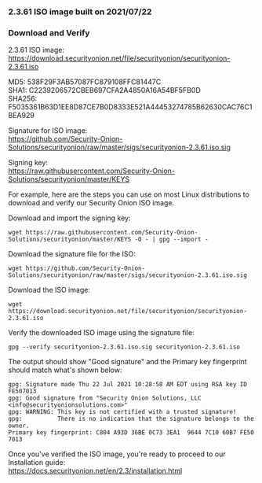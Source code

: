 ### 2.3.61 ISO image built on 2021/07/22



### Download and Verify

2.3.61 ISO image:  
https://download.securityonion.net/file/securityonion/securityonion-2.3.61.iso

MD5: 538F29F3AB57087FC879108FFC81447C  
SHA1: C2239206572CBEB697CFA2A4850A16A54BF5FB0D  
SHA256: F5035361B63D1EE8D87CE7B0D8333E521A44453274785B62630CAC76C1BEA929 

Signature for ISO image:  
https://github.com/Security-Onion-Solutions/securityonion/raw/master/sigs/securityonion-2.3.61.iso.sig

Signing key:  
https://raw.githubusercontent.com/Security-Onion-Solutions/securityonion/master/KEYS  

For example, here are the steps you can use on most Linux distributions to download and verify our Security Onion ISO image.

Download and import the signing key:  
```
wget https://raw.githubusercontent.com/Security-Onion-Solutions/securityonion/master/KEYS -O - | gpg --import -  
```

Download the signature file for the ISO:  
```
wget https://github.com/Security-Onion-Solutions/securityonion/raw/master/sigs/securityonion-2.3.61.iso.sig
```

Download the ISO image:  
```
wget https://download.securityonion.net/file/securityonion/securityonion-2.3.61.iso
```

Verify the downloaded ISO image using the signature file:  
```
gpg --verify securityonion-2.3.61.iso.sig securityonion-2.3.61.iso
```

The output should show "Good signature" and the Primary key fingerprint should match what's shown below:
```
gpg: Signature made Thu 22 Jul 2021 10:28:58 AM EDT using RSA key ID FE507013
gpg: Good signature from "Security Onion Solutions, LLC <info@securityonionsolutions.com>"
gpg: WARNING: This key is not certified with a trusted signature!
gpg:          There is no indication that the signature belongs to the owner.
Primary key fingerprint: C804 A93D 36BE 0C73 3EA1  9644 7C10 60B7 FE50 7013
```

Once you've verified the ISO image, you're ready to proceed to our Installation guide:  
https://docs.securityonion.net/en/2.3/installation.html
